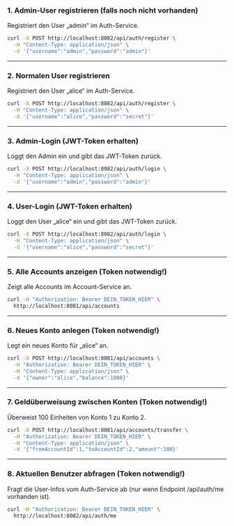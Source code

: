 ### 1. Admin-User registrieren (falls noch nicht vorhanden)
Registriert den User „admin“ im Auth-Service.  
```bash
curl -X POST http://localhost:8082/api/auth/register \
  -H "Content-Type: application/json" \
  -d '{"username":"admin","password":"admin"}' 
```

---

### 2. Normalen User registrieren
Registriert den User „alice“ im Auth-Service.  
```bash
curl -X POST http://localhost:8082/api/auth/register \
  -H "Content-Type: application/json" \
  -d '{"username":"alice","password":"secret"}'
```

---

### 3. Admin-Login (JWT-Token erhalten)
Loggt den Admin ein und gibt das JWT-Token zurück.  
```bash
curl -X POST http://localhost:8082/api/auth/login \
  -H "Content-Type: application/json" \
  -d '{"username":"admin","password":"admin"}'
```

---

### 4. User-Login (JWT-Token erhalten)
Loggt den User „alice“ ein und gibt das JWT-Token zurück.  
```bash
curl -X POST http://localhost:8082/api/auth/login \
  -H "Content-Type: application/json" \
  -d '{"username":"alice","password":"secret"}'
```

---

### 5. Alle Accounts anzeigen (Token notwendig!)
Zeigt alle Accounts im Account-Service an.  
```bash
curl -H "Authorization: Bearer DEIN_TOKEN_HIER" \
  http://localhost:8081/api/accounts
```

---

### 6. Neues Konto anlegen (Token notwendig!)
Legt ein neues Konto für „alice“ an.  
```bash
curl -X POST http://localhost:8081/api/accounts \
  -H "Authorization: Bearer DEIN_TOKEN_HIER" \
  -H "Content-Type: application/json" \
  -d '{"owner":"alice","balance":1000}'
```

---

### 7. Geldüberweisung zwischen Konten (Token notwendig!)
Überweist 100 Einheiten von Konto 1 zu Konto 2.  
```bash
curl -X POST http://localhost:8081/api/accounts/transfer \
  -H "Authorization: Bearer DEIN_TOKEN_HIER" \
  -H "Content-Type: application/json" \
  -d '{"fromAccountId":1,"toAccountId":2,"amount":100}'
```

---

### 8. Aktuellen Benutzer abfragen (Token notwendig!)
Fragt die User-Infos vom Auth-Service ab (nur wenn Endpoint /api/auth/me vorhanden ist).  
```bash
curl -H "Authorization: Bearer DEIN_TOKEN_HIER" \
  http://localhost:8082/api/auth/me
```

